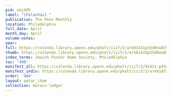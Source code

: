 ```yaml
---
pid: obj485
label: "[Falashas]."
publication: The Penn Monthly
location: Philadelphia
full_date: April
month_day: April
volume-notes:
year:
full: https://colenda.library.upenn.edu/phalt/iiif/2/ark81431p35d8nw83%2FSHA256E-s6577893--c904bb33e7f7306b6255b1c18d4987648234f92cd70d2fa8211c3452c741909e.jpeg/full/3500,/0/default.jpg
thumb: https://colenda.library.upenn.edu/phalt/iiif/2/ark81431p35d8nw83%2FSHA256E-s6577893--c904bb33e7f7306b6255b1c18d4987648234f92cd70d2fa8211c3452c741909e.jpeg/full/!200,200/0/default.jpg
index_terms: Jewish Foster Home Society, Philadelphia
toc: '499'
manifest_all: https://colenda.library.upenn.edu/phalt/iiif/2/81431-p35d8nw83/manifest
manifest_indiv: https://colenda.library.upenn.edu/phalt/iiif/2/ark81431p35d8nw83%2FSHA256E-s6577893--c904bb33e7f7306b6255b1c18d4987648234f92cd70d2fa8211c3452c741909e.jpeg
order: '484'
layout: qatar_item
collection: morais-ledger
---
```

